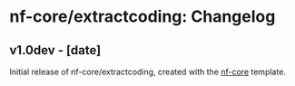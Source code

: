 # nf-core/extractcoding: Changelog

## v1.0dev - [date]
Initial release of nf-core/extractcoding, created with the [nf-core](http://nf-co.re/) template.
